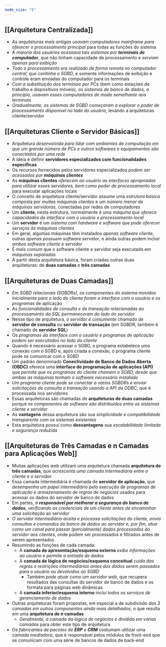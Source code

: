 ```yaml
---
node_size: "5"
---
```

## [[Arquitetura Centralizada]]
- As *arquiteturas mais antigas usavam computadores mainframe para oferecer o processamento principal* para todas as funções do sistema
- A *maioria dos usuários acessava tais sistemas por **terminais de computador***, que não tinham capacidade de processamento e *serviam apenas para exibição*
- *Todo o processamento era realizado de forma remota no computador central, que continha o SGBD*, e somente informações de exibição e controle eram enviadas do computador para os terminais
- *Com a substituição dos terminais por PCs* (bem como estações de trabalho e dispositivos móveis), *os sistemas de banco de dados, a princípio, usavam esses computadores de modo semelhante aos terminais*
- *Gradualmente, os sistemas de SGBD começaram a explorar o poder de processamento disponível no lado do usuário*, levando a arquiteturas cliente/servidor
## [[Arquiteturas Cliente e Servidor Básicas]]
- Arquitetura *desenvolvida para lidar com ambientes de computação em que um grande número de PCs e outros softwares e equipamentos são conectados por uma rede*
- A ideia é definir **servidores especializados com funcionalidades específicas**
- Os _recursos_ fornecidos pelos servidores especializados _podem ser acessados por **máquinas clientes**_
- As **máquinas clientes** *oferecem ao usuário as interfaces apropriadas para utilizar esses servidores, bem como poder de processamento local* para executar aplicações locais
- O conceito de arquitetura cliente/servidor assume uma *estrutura básica* composta por *muitas máquinas clientes* e um *número menor de máquinas servidoras*, conectadas por redes de computadores
- Um **cliente**, nesta estrutura, normalmente é uma *máquina que oferece capacidades de interface com o usuário e processamento local*
- Um **servidor** é um *sistema com hardware e software que pode oferecer serviços às máquinas clientes*
- Em geral, algumas máquinas têm instalados *apenas software cliente*, outras *apenas possuem software servidor*, e ainda outras podem incluir *ambos software cliente e servidor*
- É *mais comum* que o software cliente e servidor seja executado em *máquinas separadas*
- A partir desta arquitetura básica, foram criadas outras duas arquiteturas: de **duas camadas** e **três camadas**
## [[Arquiteturas de Duas Camadas]]
- *Em SGBD relacionais (SGBDRs), os componentes do sistema movidos inicialmente para o lado do cliente foram a interface com o usuário e os programas* de aplicação
- As *funcionalidades de consulta e de transação relacionadas ao processamento da SQL permaneceram do lado do servidor*
- Nesse tipo de arquitetura, *o servidor é comumente chamado de* **servidor de consulta** ou **servidor de transação** (em SGBDR, também é chamado de **servidor SQL**)
- Os *programas da interface com o usuário e programas de aplicação podem ser executados no lado do cliente*
- Quando é necessário acessar o SGBD, o programa estabelece uma conexão com o SGBD e, após criada a conexão, o programa cliente pode se comunicar com o SGBD
- Um padrão denominado **Conectividade de Banco de Dados Aberta (OBDC)** oferece uma **interface de programação de aplicações (API)** que *permite que os programas do cliente chamem o SGBD, desde que ambas as máquinas tenham o software necessário instalado*
- *Um programa cliente pode se conectar a vários SGBDRs e enviar solicitações de consulta e transação usando a API da ODBC*, que é processada nos servidores
- Essas arquiteturas são chamadas de **arquiteturas de duas camadas** porque *os componentes de software são distribuídos entre os sistemas cliente e servidor*
- As **vantagens** dessa arquitetura são sua *simplicidade e compatibilidade transparente com os sistemas existentes*
- Esta arquitetura possui como **desvantagens** sua *escalabilidade limitada e segurança reduzida*
## [[Arquiteturas de Três Camadas e n Camadas para Aplicações Web]]
- Muitas aplicações web utilizam uma arquitetura chamada **arquitetura de três camadas**, que *acrescenta uma camada intermediária entre o cliente e o servidor*
- Essa camada intermediária é chamada de **servidor de aplicação**, que *desempenha um papel intermediário pela execução de programas de aplicação e armazenamento de regras de negócios* usados para acessar os dados do servidor de banco de dados
- Em partes, é ***responsável por melhorar a segurança do banco de dados**, verificando as credenciais de um cliente antes de encaminhar uma solicitação* ao servidor
- *O servidor intermediário aceita e processa solicitações do cliente, envia consultas e comandos do banco de dados ao servidor e, por fim, atua como um canal para passar (parcialmente) dados processados do servidor aos clientes*, onde podem ser processados e filtrados antes de serem apresentados
- Resumindo as funções de cada camada:
	- A **camada de apresentação/esquema externo** *exibe informações ao usuário e permite a entrada de dados*
	- A **camada de lógica de negócios/esquema conceitual** *cuida das regras e restrições intermediárias antes dos dados serem passados para o usuário ou devolvidos ao SGBD*
		- Também *pode atuar como um servidor web*, que recupera resultados das consultas do servidor de banco de dados e os formata para páginas web dinâmicas
	- A **camada inferior/esquema interno** *inclui todos os serviços de gerenciamento de dados*
- Outras arquiteturas foram propostas, em especial a de *subdivisão das 3 camadas em outros componentes ainda mais detalhados*, o que resulta em uma **arquitetura de n camadas**
	- *Geralmente, a camada da lógica de negócios é dividida em várias camadas* para obter este tipo de arquitetura
- Os *fabricantes de pacotes de **ERP** e **CRM*** costumam utilizar uma *camada mediadora*, que é responsável pelos módulos de front-end que se comunicam com uma série de bancos de dados de back-end